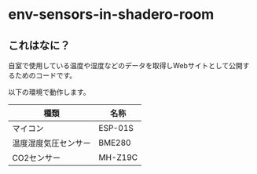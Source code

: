 # env-sensors-in-shadero-room

## これはなに？

自室で使用している温度や湿度などのデータを取得しWebサイトとして公開するためのコードです。

以下の環境で動作します。

|         種類         |  名称   |
| -------------------- | ------- |
| マイコン             | ESP-01S |
| 温度湿度気圧センサー | BME280  |
| CO2センサー          | MH-Z19C |
